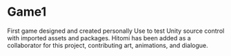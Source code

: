 # Game1
First game designed and created personally
Use to test Unity source control with imported assets and packages.
Hitomi has been added as a collaborator for this project, contributing art, animations, and dialogue. 
